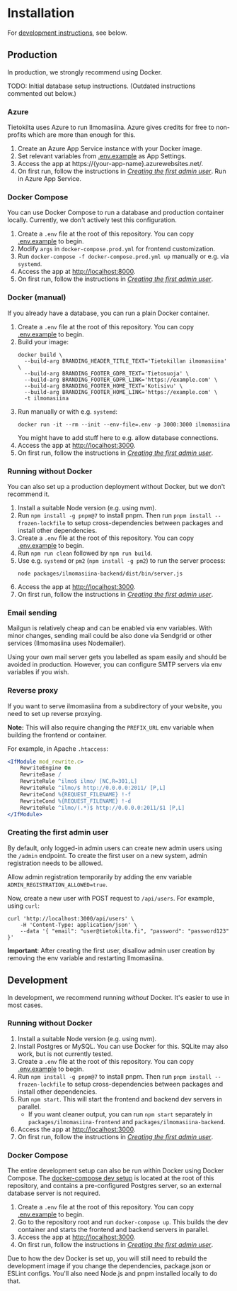 # Installation

For [development instructions](#development), see below.

## Production

In production, we strongly recommend using Docker.

TODO: Initial database setup instructions. (Outdated instructions commented out below.)

<!--
## MySQL Setup
Only follow this if you don't use the Docker container.

### Mac
1. Install `mysql` (8.x) with Homebrew (https://gist.github.com/nrollr/3f57fc15ded7dddddcc4e82fe137b58e)
2. Start the mysql service with `brew services start mysql`
3. Open the mysql terminal with `mysql -u root`
4. In the mysql terminal, create a new user e.g.
   `CREATE USER 'juuso'@'localhost' IDENTIFIED WITH mysql_native_password BY 'password';`
5. Fix permissions (this is probably too permissive, but it works):
   `GRANT ALL PRIVILEGES ON *.* TO 'sampo'@'localhost' WITH GRANT OPTION;`
6. Type `exit` to exit the mysql terminal, and sign in with your new user e.g. `mysql -u juuso -p password`
7. Create the `ilmomasiina` database with `CREATE DATABASE ilmomasiina;`

### Ubuntu
1. Install mysql with `sudo apt install mysql-server`
2. Service should start automatically
3. Same as with Mac, but use `sudo mysql -u root`
4. Follow Mac instructions
5. Fix permissions (this is probably too permissive, but it works): `GRANT ALL PRIVILEGES ON *.* TO 'sampo'@'localhost' WITH GRANT OPTION;`
6. Exit with `exit` and sign in with your new user e. g. `mysql -u juuso -p` (don't use `mysql -u juuso -p password`)
7. Follow Mac instructions step 6
-->

### Azure

Tietokilta uses Azure to run Ilmomasiina. Azure gives credits for free to non-profits which are more than enough for this.

1. Create an Azure App Service instance with your Docker image.
2. Set relevant variables from [.env.example](../.env.example) as App Settings.
3. Access the app at https://{your-app-name}.azurewebsites.net/.
4. On first run, follow the instructions in [_Creating the first admin user_](#creating-the-first-admin-user).
Run in Azure App Service.

### Docker Compose

You can use Docker Compose to run a database and production container locally. Currently, we don't actively test this
configuration.

1. Create a `.env` file at the root of this repository. You can copy [.env.example](../.env.example) to begin.
2. Modify `args` in `docker-compose.prod.yml` for frontend customization.
3. Run `docker-compose -f docker-compose.prod.yml up` manually or e.g. via `systemd`.
4. Access the app at <http://localhost:8000>.
5. On first run, follow the instructions in [_Creating the first admin user_](#creating-the-first-admin-user).

### Docker (manual)

If you already have a database, you can run a plain Docker container.

1. Create a `.env` file at the root of this repository. You can copy [.env.example](../.env.example) to begin.
2. Build your image:
    ```
    docker build \
      --build-arg BRANDING_HEADER_TITLE_TEXT='Tietokillan ilmomasiina' \
      --build-arg BRANDING_FOOTER_GDPR_TEXT='Tietosuoja' \
      --build-arg BRANDING_FOOTER_GDPR_LINK='https://example.com' \
      --build-arg BRANDING_FOOTER_HOME_TEXT='Kotisivu' \
      --build-arg BRANDING_FOOTER_HOME_LINK='https://example.com' \
      -t ilmomasiina
    ```
3. Run manually or with e.g. `systemd`:
    ```
    docker run -it --rm --init --env-file=.env -p 3000:3000 ilmomasiina
    ```
   You might have to add stuff here to e.g. allow database connections.
4. Access the app at <http://localhost:3000>.
5. On first run, follow the instructions in [_Creating the first admin user_](#creating-the-first-admin-user).

### Running without Docker

You can also set up a production deployment without Docker, but we don't recommend it.

1. Install a suitable Node version (e.g. using nvm).
2. Run `npm install -g pnpm@7` to install pnpm. Then run `pnpm install --frozen-lockfile` to setup cross-dependencies
   between packages and install other dependencies.
3. Create a `.env` file at the root of this repository. You can copy [.env.example](../.env.example) to begin.
4. Run `npm run clean` followed by `npm run build`.
5. Use e.g. `systemd` or `pm2` (`npm install -g pm2`) to run the server process:
    ```
    node packages/ilmomasiina-backend/dist/bin/server.js
    ```
6. Access the app at <http://localhost:3000>.
7. On first run, follow the instructions in [_Creating the first admin user_](#creating-the-first-admin-user).

### Email sending

Mailgun is relatively cheap and can be enabled via env variables. With minor changes, sending mail
could be also done via Sendgrid or other services (Ilmomasiina uses Nodemailer).

Using your own mail server gets you labelled as spam easily and should be avoided in production. However, you can
configure SMTP servers via env variables if you wish.

### Reverse proxy

If you want to serve ilmomasiina from a subdirectory of your website, you need to set up reverse proxying.

**Note:** This will also require changing the `PREFIX_URL` env variable when building the frontend or container.

For example, in Apache `.htaccess`:

```apache
<IfModule mod_rewrite.c>
    RewriteEngine On
    RewriteBase /
    RewriteRule ^ilmo$ ilmo/ [NC,R=301,L]
    RewriteRule ^ilmo/$ http://0.0.0.0:2011/ [P,L]
    RewriteCond %{REQUEST_FILENAME} !-f
    RewriteCond %{REQUEST_FILENAME} !-d
    RewriteRule ^ilmo/(.*)$ http://0.0.0.0:2011/$1 [P,L]
</IfModule>
```

### Creating the first admin user

By default, only logged-in admin users can create new admin users using the `/admin` endpoint.
To create the first user on a new system, admin registration needs to be allowed.

Allow admin registration temporarily by adding the env variable `ADMIN_REGISTRATION_ALLOWED=true`.

Now, create a new user with POST request to `/api/users`. For example, using `curl`:
```
curl 'http://localhost:3000/api/users' \
    -H 'Content-Type: application/json' \
    --data '{ "email": "user@tietokilta.fi", "password": "password123" }'
```

**Important**: After creating the first user, disallow admin user creation by removing the env variable and restarting
Ilmomasiina.

## Development

In development, we recommend running *without* Docker. It's easier to use in most cases.

### Running without Docker

1. Install a suitable Node version (e.g. using nvm).
2. Install Postgres or MySQL. You can use Docker for this. SQLite may also work, but is not currently tested.
3. Create a `.env` file at the root of this repository. You can copy [.env.example](../.env.example) to begin.
4. Run `npm install -g pnpm@7` to install pnpm. Then run `pnpm install --frozen-lockfile` to setup cross-dependencies
   between packages and install other dependencies.
5. Run `npm start`. This will start the frontend and backend dev servers in parallel.
   - If you want cleaner output, you can run `npm start` separately in `packages/ilmomasiina-frontend` and
     `packages/ilmomasiina-backend`.
6. Access the app at <http://localhost:3000>.
7. On first run, follow the instructions in [_Creating the first admin user_](#creating-the-first-admin-user).

### Docker Compose

The entire development setup can also be run within Docker using Docker Compose. The
[docker-compose dev setup](../docker-compose.yml) is located at the root of this repository, and contains a
pre-configured Postgres server, so an external database server is not required.

1. Create a `.env` file at the root of this repository. You can copy [.env.example](../.env.example) to begin.
2. Go to the repository root and run `docker-compose up`. This builds the dev container and starts the frontend and
   backend servers in parallel.
3. Access the app at <http://localhost:3000>.
4. On first run, follow the instructions in [_Creating the first admin user_](#creating-the-first-admin-user).

Due to how the dev Docker is set up, you will still need to rebuild the development image if you change the
dependencies, package.json or ESLint configs. You'll also need Node.js and pnpm installed locally to do that.
